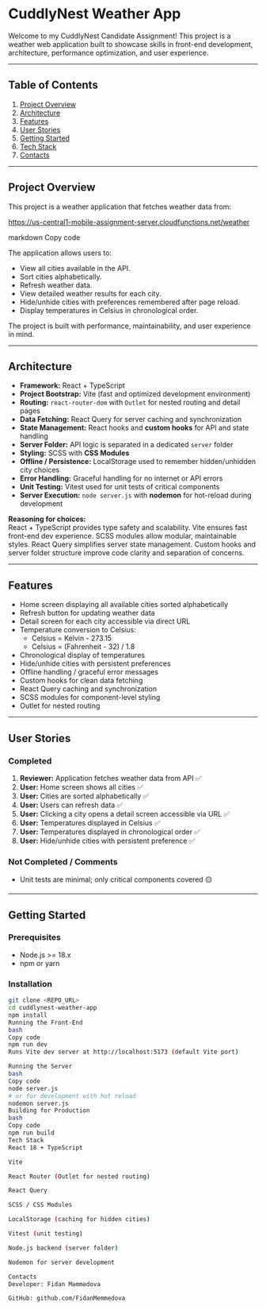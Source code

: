 # CuddlyNest Weather App

Welcome to my CuddlyNest Candidate Assignment! This project is a weather web application built to showcase skills in front-end development, architecture, performance optimization, and user experience.

---

## Table of Contents

1. [Project Overview](#project-overview)
2. [Architecture](#architecture)
3. [Features](#features)
4. [User Stories](#user-stories)
5. [Getting Started](#getting-started)
6. [Tech Stack](#tech-stack)
7. [Contacts](#contacts)

---

## Project Overview

This project is a weather application that fetches weather data from:

https://us-central1-mobile-assignment-server.cloudfunctions.net/weather

markdown
Copy code

The application allows users to:

- View all cities available in the API.
- Sort cities alphabetically.
- Refresh weather data.
- View detailed weather results for each city.
- Hide/unhide cities with preferences remembered after page reload.
- Display temperatures in Celsius in chronological order.

The project is built with performance, maintainability, and user experience in mind.

---

## Architecture

- **Framework:** React + TypeScript
- **Project Bootstrap:** Vite (fast and optimized development environment)
- **Routing:** `react-router-dom` with `Outlet` for nested routing and detail pages
- **Data Fetching:** React Query for server caching and synchronization
- **State Management:** React hooks and **custom hooks** for API and state handling
- **Server Folder:** API logic is separated in a dedicated `server` folder
- **Styling:** SCSS with **CSS Modules**
- **Offline / Persistence:** LocalStorage used to remember hidden/unhidden city choices
- **Error Handling:** Graceful handling for no internet or API errors
- **Unit Testing:** Vitest used for unit tests of critical components
- **Server Execution:** `node server.js` with **nodemon** for hot-reload during development

**Reasoning for choices:**  
React + TypeScript provides type safety and scalability. Vite ensures fast front-end dev experience. SCSS modules allow modular, maintainable styles. React Query simplifies server state management. Custom hooks and server folder structure improve code clarity and separation of concerns.

---

## Features

- Home screen displaying all available cities sorted alphabetically
- Refresh button for updating weather data
- Detail screen for each city accessible via direct URL
- Temperature conversion to Celsius:
  - Celsius = Kelvin - 273.15
  - Celsius = (Fahrenheit - 32) / 1.8
- Chronological display of temperatures
- Hide/unhide cities with persistent preferences
- Offline handling / graceful error messages
- Custom hooks for clean data fetching
- React Query caching and synchronization
- SCSS modules for component-level styling
- Outlet for nested routing

---

## User Stories

### Completed

1. **Reviewer:** Application fetches weather data from API ✅  
2. **User:** Home screen shows all cities ✅  
3. **User:** Cities are sorted alphabetically ✅  
4. **User:** Users can refresh data ✅  
5. **User:** Clicking a city opens a detail screen accessible via URL ✅  
6. **User:** Temperatures displayed in Celsius ✅  
7. **User:** Temperatures displayed in chronological order ✅  
8. **User:** Hide/unhide cities with persistent preference ✅  

### Not Completed / Comments

- Unit tests are minimal; only critical components covered 🟡  

---

## Getting Started

### Prerequisites

- Node.js >= 18.x
- npm or yarn

### Installation

```bash
git clone <REPO_URL>
cd cuddlynest-weather-app
npm install
Running the Front-End
bash
Copy code
npm run dev
Runs Vite dev server at http://localhost:5173 (default Vite port)

Running the Server
bash
Copy code
node server.js
# or for development with hot reload
nodemon server.js
Building for Production
bash
Copy code
npm run build
Tech Stack
React 18 + TypeScript

Vite

React Router (Outlet for nested routing)

React Query

SCSS / CSS Modules

LocalStorage (caching for hidden cities)

Vitest (unit testing)

Node.js backend (server folder)

Nodemon for server development

Contacts
Developer: Fidan Məmmədova

GitHub: github.com/FidanMemmedova